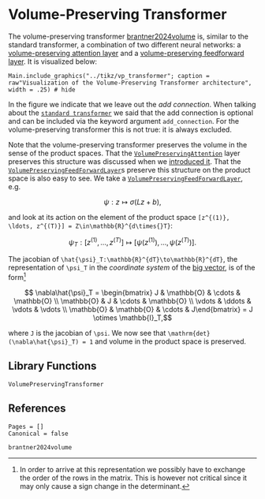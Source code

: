 # Volume-Preserving Transformer

The volume-preserving transformer [brantner2024volume](@cite) is, similar to the standard transformer, a combination of two different neural networks: a [volume-preserving attention layer](@ref "Volume-Preserving Attention") and a [volume-preserving feedforward layer](@ref "Volume-Preserving Feedforward Neural Network"). It is visualized below:

```@example 
Main.include_graphics("../tikz/vp_transformer"; caption = raw"Visualization of the Volume-Preserving Transformer architecture", width = .25) # hide
```

In the figure we indicate that we leave out the *add connection*. When talking about the [`standard transformer`](@ref "Standard Transformer") we said that the add connection is optional and can be included via the keyword argument `add_connection`. For the volume-preserving transformer this is not true: it is always excluded. 

Note that the volume-preserving transformer preserves the volume in the sense of the product spaces. That the [`VolumePreservingAttention`](@ref) layer preserves this structure was discussed when we [introduced it](@ref "Volume-Preserving Attention"). That the [`VolumePreservingFeedForwardLayer`](@ref)s preserve this structure on the product space is also easy to see. We take a [`VolumePreservingFeedForwardLayer`](@ref), e.g. 
```math
    \psi: z \mapsto \sigma(Lz + b),
```
and look at its action on the element of the product space ``[z^{(1)}, \ldots, z^{(T)}] = Z\in\mathbb{R}^{d\times{}T}``:
```math
    \psi_T: [z^{(1)}, \ldots, z^{(T)}] \mapsto [\psi(z^{(1)}), \ldots, \psi(z^{(T)})].
```

The jacobian of ``\hat{\psi}_T:\mathbb{R}^{dT}\to\mathbb{R}^{dT}``, the representation of ``\psi_T`` in the *coordinate system* of the [big vector](@ref "How is Structure Preserved?"), is of the form[^1]

[^1]: In order to arrive at this representation we possibly have to exchange the order of the rows in the matrix. This is however not critical since it may only cause a sign change in the determinant.

```math
    \nabla\hat{\psi}_T = \begin{bmatrix} J & \mathbb{O} & \cdots & \mathbb{O} \\ 
                                         \mathbb{O} & J & \cdots & \mathbb{O} \\ 
                                         \vdots & \ddots & \vdots & \vdots \\
                                         \mathbb{O} & \mathbb{O} & \cdots & J\end{bmatrix} = J \otimes \mathbb{I}_T,
```
where ``J`` is the jacobian of ``\psi``. We now see that ``\mathrm{det}(\nabla\hat{\psi}_T) = 1`` and volume in the product space is preserved. 

## Library Functions 

```@docs
VolumePreservingTransformer
```

## References 

```@bibliography
Pages = []
Canonical = false

brantner2024volume
```